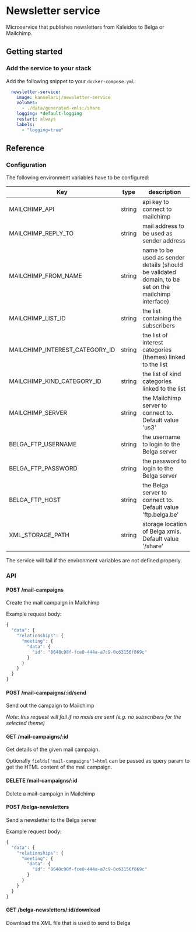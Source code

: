 # Newsletter service
Microservice that publishes newsletters from Kaleidos to Belga or Mailchimp.

## Getting started
### Add the service to your stack
Add the following snippet to your `docker-compose.yml`:
```yml
  newsletter-service:
    image: kanselarij/newsletter-service
    volumes:
      - ./data/generated-xmls:/share
    logging: *default-logging
    restart: always
    labels:
      - "logging=true"
```
## Reference
### Configuration

The following environment variables have to be configured:

| Key                            | type   | description                                                  |
|--------------------------------|--------|--------------------------------------------------------------|
| MAILCHIMP_API                  | string | api key to connect to mailchimp                              |
| MAILCHIMP_REPLY_TO             | string | mail address to be used as sender address                    |
| MAILCHIMP_FROM_NAME            | string | name to be used as sender details (should be validated domain, to be set on the mailchimp interface)                             |
| MAILCHIMP_LIST_ID              | string | the list containing the subscribers                          |
| MAILCHIMP_INTEREST_CATEGORY_ID | string | the list of interest categories (themes) linked to the list  |
| MAILCHIMP_KIND_CATEGORY_ID     | string | the list of kind categories linked to the list               |
| MAILCHIMP_SERVER               | string | the Mailchimp server to connect to. Default value 'us3'      |
| BELGA_FTP_USERNAME             | string | the username to login to the Belga server                    |
| BELGA_FTP_PASSWORD             | string | the password to login to the Belga server                    |
| BELGA_FTP_HOST                 | string | the Belga server to connect to. Default value 'ftp.belga.be' |
| XML_STORAGE_PATH               | string | storage location of Belga xmls. Default value '/share'       |

The service will fail if the environment variables are not defined properly.

### API

#### POST /mail-campaigns

Create the mail campaign in Mailchimp

Example request body:
```javascript
{
  "data": {
    "relationships": {
      "meeting": {
        "data": {
          "id": "8648c98f-fce0-444a-a7c9-0c63156f869c"
        }
      }
    }
  }
}
```
#### POST /mail-campaigns/:id/send

Send out the campaign to Mailchimp

_Note: this request will fail if no mails are sent (e.g. no subscribers for the selected theme)_

#### GET /mail-campaigns/:id

Get details of the given mail campaign.

Optionally `fields['mail-campaigns']=html` can be passed as query param to get the HTML content of the mail campaign.

#### DELETE /mail-campaigns/:id

Delete a mail-campaign in Mailchimp

#### POST /belga-newsletters

Send a newsletter to the Belga server

Example request body:
```javascript
{
  "data": {
    "relationships": {
      "meeting": {
        "data": {
          "id": "8648c98f-fce0-444a-a7c9-0c63156f869c"
        }
      }
    }
  }
}
```

#### GET /belga-newsletters/:id/download

Download the XML file that is used to send to Belga
